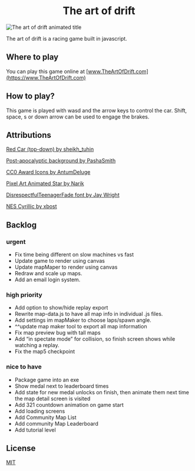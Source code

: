 <h1 align="center"> The art of drift </h1>

![The art of drift animated title](https://github.com/MichaelGombos/browser-driving-demo/blob/main/public/title.gif?raw=true)

The art of drift is a racing game built in javascript.


## Where to play

You can play this game online at [www.TheArtOfDrift.com](https://www.TheArtOfDrift.com)

## How to play?

This game is played with wasd and the arrow keys to control the car. Shift, space, s or down arrow can be used to engage the brakes.

## Attributions

[Red Car (top-down) by sheikh_tuhin](https://opengameart.org/content/red-car-top-down)

[Post-apocalyptic background by PashaSmith](https://pashasmith.itch.io/post-apocalyptic-background)

[CC0 Award Icons by AntumDeluge](https://opengameart.org/content/cc0-award-icons)

[Pixel Art Animated Star by Narik](https://soulofkiran.itch.io/pixel-art-animated-star)

[DisrespectfulTeenagerFade font by Jay Wright](http://www.pentacom.jp/pentacom/bitfontmaker2/gallery/?id=920)

[NES Cyrillic by xbost](http://www.pentacom.jp/pentacom/bitfontmaker2/gallery/?id=2639)

## Backlog

### urgent
- Fix time being different on slow machines vs fast
- Update game to render using canvas
- Update mapMaper to render using canvas
- Redraw and scale up maps.
- Add an email login system.

### high priority

- Add option to show/hide replay export
- Rewrite map-data.js to have all map info in individual .js files.
- Add settings im mapMaker to choose laps/spawn angle.
- ^^update map maker tool to export all map information
- Fix map preview bug with tall maps
- Add “in spectate mode” for collision, so finish screen shows while watching a replay.
- Fix the map5 checkpoint


### nice to have

- Package game into an exe
- Show medal next to leaderboard times
- Add state for new medal unlocks on finish, then animate them next time the map detail screen is visited
- Add 321 countdown animation on game start
- Add loading screens
- Add Community Map List
- Add community Map Leaderboard
- Add tutorial level


## License

[MIT](https://choosealicense.com/licenses/mit/)
